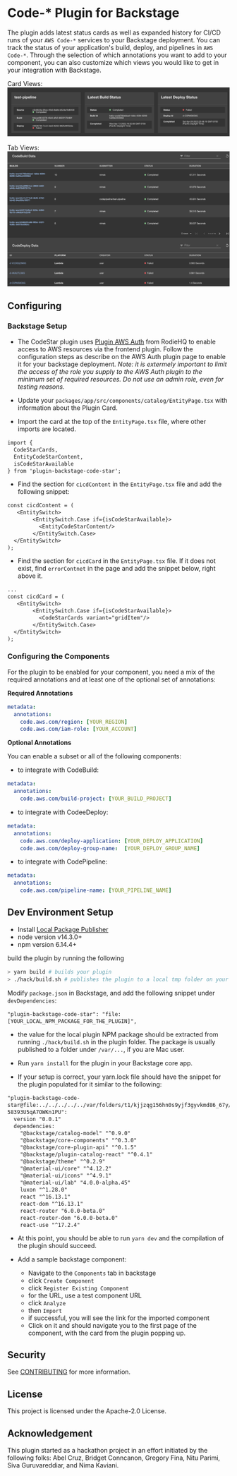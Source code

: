 # Code-* Plugin for Backstage

The plugin adds latest status cards as well as expanded history for CI/CD runs of your `AWS Code-*` services to your Backstage deployment. You can track the status of your application's build, deploy, and pipelines in `AWS Code-*`. Through the selection of which annotations you want to add to your component, you can also customize which views you would like to get in your integration with Backstage.

Card Views:
![card image](./pics/code-cards.png)

Tab Views:
![ci/cd image](./pics/cicd-tab.png)

## Configuring

### Backstage Setup

- The CodeStar plugin uses [Plugin AWS
  Auth](https://github.com/RoadieHQ/backstage-plugin-aws-auth) from RodieHQ to
  enable access to AWS resources via the frontend plugin. Follow the
  configuration steps as describe on the AWS Auth plugin page to enable it for your
  backstage deployment. _Note: it is extermely important to limit the access of
  the role you supply to the AWS Auth plugin to the minimum set of required
  resources. Do not use an admin role, even for testing reasons._

- Update your `packages/app/src/components/catalog/EntityPage.tsx` with
information about the Plugin Card.

- Import the card at the top of the `EntityPage.tsx` file, where other
imports are located.

```tsx
import {
  CodeStarCards,
  EntityCodeStarContent,
  isCodeStarAvailable
} from 'plugin-backstage-code-star';
```

- Find the section for `cicdContent` in the `EntityPage.tsx` file and add the
  following snippet:

```tsx
const cicdContent = (
   <EntitySwitch>
        <EntitySwitch.Case if={isCodeStarAvailable}>
          <EntityCodeStarContent/>
        </EntitySwitch.Case>
  </EntitySwitch>
);
```

- Find the section for `cicdCard` in the `EntityPage.tsx` file. If it does not exist, find `errorContnet`
in the page and add the snippet below, right above it.

```tsx
...
const cicdCard = (
   <EntitySwitch>
        <EntitySwitch.Case if={isCodeStarAvailable}>
          <CodeStarCards variant="gridItem"/>
        </EntitySwitch.Case>
  </EntitySwitch>
);
```

### Configuring the Components

For the plugin to be enabled for your component, you need a mix of the required
annotations and at least one of the optional set of annotations:

**Required Annotations**

```yaml
metadata:
  annotations:
    code.aws.com/region: [YOUR_REGION]
    code.aws.com/iam-role: [YOUR_ACCOUNT]
```

**Optional Annotations**

You can enable a subset or all of the following components:
- to integrate with CodeBuild:
```yaml
metadata:
  annotations:
    code.aws.com/build-project: [YOUR_BUILD_PROJECT]
```
- to integrate with CodeeDeploy:
```yaml
metadata:
  annotations:
    code.aws.com/deploy-application: [YOUR_DEPLOY_APPLICATION]
    code.aws.com/deploy-group-name:  [YOUR_DEPLOY_GROUP_NAME]
```
- to integrate with CodePipeline:
```yaml
metadata:
  annotations:
    code.aws.com/pipeline-name: [YOUR_PIPELINE_NAME]
```

## Dev Environment Setup

- Install [Local Package Publisher](https://www.npmjs.com/package/local-package-publisher)
- node version v14.3.0+
- npm  version 6.14.4+

build the plugin by running the following

```bash
> yarn build # builds your plugin
> ./hack/build.sh # publishes the plugin to a local tmp folder on your machine
```


Modify `package.json` in Backstage, and add the following snippet under
`devDependencies`:

```
"plugin-backstage-code-star": "file:[YOUR_LOCAL_NPM_PACKAGE_FOR_THE_PLUGIN]",
```

- the value for the local plugin NPM package should be extracted from running
`./hack/build.sh` in the plugin folder. The package is usually published to a
folder under `/var/...`, if you are Mac user.


- Run `yarn install` for the plugin in your Backstage core app.

- If your setup is correct, your yarn.lock file should have the snippet for the
  plugin populated for it similar to the following:

```
"plugin-backstage-code-star@file:../../../../../var/folders/t1/kjjzqg156hn0s9yjf3gyvkmd86_67y/T/tmp-58393U5qA7OWKn1PU":
  version "0.0.1"
  dependencies:
    "@backstage/catalog-model" "^0.9.0"
    "@backstage/core-components" "^0.3.0"
    "@backstage/core-plugin-api" "^0.1.5"
    "@backstage/plugin-catalog-react" "^0.4.1"
    "@backstage/theme" "^0.2.9"
    "@material-ui/core" "^4.12.2"
    "@material-ui/icons" "^4.9.1"
    "@material-ui/lab" "4.0.0-alpha.45"
    luxon "^1.28.0"
    react "^16.13.1"
    react-dom "^16.13.1"
    react-router "6.0.0-beta.0"
    react-router-dom "6.0.0-beta.0"
    react-use "^17.2.4"
```

- At this point, you should be able to run `yarn dev` and the compilation of the
  plugin should succeed.

- Add a sample backstage component:
  - Navigate to the `Components` tab in backstage
  - click `Create Component`
  - click `Register Existing Component`
  - for the URL, use a test component URL
  - click `Analyze`
  - then `Import`
  - if successful, you will see the link for the imported component
  - Click on it and should navigate you to the first page of the component, with
    the card from the plugin popping up.

## Security

See [CONTRIBUTING](CONTRIBUTING.md#security-issue-notifications) for more information.

## License

This project is licensed under the Apache-2.0 License.

## Acknowledgement

This plugin started as a hackathon project in an effort initiated by the following
folks: Abel Cruz, Bridget Conncanon, Gregory Fina, Nitu Parimi, Siva
Guruvareddiar, and Nima Kaviani.


